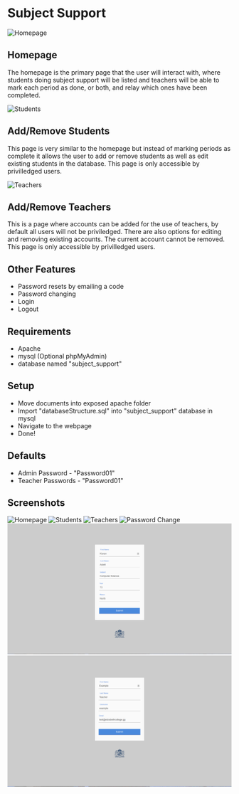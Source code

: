 # Subject Support

![Homepage](gitRes/index.png)
## Homepage
The homepage is the primary page that the user will interact with, where students doing subject support will be listed and teachers will be able to mark each period as done, or both, and relay which ones have been completed.

![Students](gitRes/students.png)
## Add/Remove Students
This page is very similar to the homepage but instead of marking periods as complete it allows the user to add or remove students as well as edit existing students in the database. This page is only accessible by privilledged users.

![Teachers](gitRes/teachers.png)
## Add/Remove Teachers
This is a page where accounts can be added for the use of teachers, by default all users will not be priviledged. There are also options for editing and removing existing accounts. The current account cannot be removed. This page is only accessible by privilledged users.

## Other Features
* Password resets by emailing a code
* Password changing
* Login
* Logout

## Requirements
* Apache
* mysql (Optional phpMyAdmin)
* database named "subject_support"

## Setup
* Move documents into exposed apache folder
* Import "databaseStructure.sql" into "subject_support" database in mysql
* Navigate to the webpage
* Done!

## Defaults
* Admin Password - "Password01"
* Teacher Passwords - "Password01"

## Screenshots
![Homepage](gitRes/index.png)
![Students](gitRes/students.png)
![Teachers](gitRes/teachers.png)
![Password Change](gitRes/passChange.png)
![Edit Student](gitRes/editStudent.png)
![Edit Teacher](gitRes/editTeacher.png)
